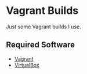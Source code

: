# Vagrant Builds

Just some Vagrant builds I use.

## Required Software

* [Vagrant](https://www.vagrantup.com/downloads.html)
* [VirtualBox](https://www.virtualbox.org/wiki/Downloads)
